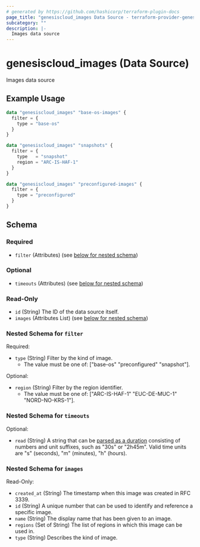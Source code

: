 ```yaml
---
# generated by https://github.com/hashicorp/terraform-plugin-docs
page_title: "genesiscloud_images Data Source - terraform-provider-genesiscloud"
subcategory: ""
description: |-
  Images data source
---
```


# genesiscloud_images (Data Source)

Images data source

## Example Usage

```terraform
data "genesiscloud_images" "base-os-images" {
  filter = {
    type = "base-os"
  }
}

data "genesiscloud_images" "snapshots" {
  filter = {
    type   = "snapshot"
    region = "ARC-IS-HAF-1"
  }
}

data "genesiscloud_images" "preconfigured-images" {
  filter = {
    type = "preconfigured"
  }
}
```

<!-- schema generated by tfplugindocs -->
## Schema

### Required

- `filter` (Attributes) (see [below for nested schema](#nestedatt--filter))

### Optional

- `timeouts` (Attributes) (see [below for nested schema](#nestedatt--timeouts))

### Read-Only

- `id` (String) The ID of the data source itself.
- `images` (Attributes List) (see [below for nested schema](#nestedatt--images))

<a id="nestedatt--filter"></a>
### Nested Schema for `filter`

Required:

- `type` (String) Filter by the kind of image.
  - The value must be one of: ["base-os" "preconfigured" "snapshot"].

Optional:

- `region` (String) Filter by the region identifier.
  - The value must be one of: ["ARC-IS-HAF-1" "EUC-DE-MUC-1" "NORD-NO-KRS-1"].


<a id="nestedatt--timeouts"></a>
### Nested Schema for `timeouts`

Optional:

- `read` (String) A string that can be [parsed as a duration](https://pkg.go.dev/time#ParseDuration) consisting of numbers and unit suffixes, such as "30s" or "2h45m". Valid time units are "s" (seconds), "m" (minutes), "h" (hours).


<a id="nestedatt--images"></a>
### Nested Schema for `images`

Read-Only:

- `created_at` (String) The timestamp when this image was created in RFC 3339.
- `id` (String) A unique number that can be used to identify and reference a specific image.
- `name` (String) The display name that has been given to an image.
- `regions` (Set of String) The list of regions in which this image can be used in.
- `type` (String) Describes the kind of image.
